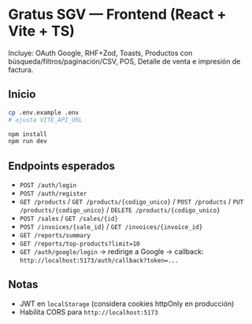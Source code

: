 # Gratus SGV — Frontend (React + Vite + TS)

Incluye: OAuth Google, RHF+Zod, Toasts, Productos con búsqueda/filtros/paginación/CSV, POS, Detalle de venta e impresión de factura.

## Inicio
```bash
cp .env.example .env
# ajusta VITE_API_URL

npm install
npm run dev
```

## Endpoints esperados
- `POST /auth/login`
- `POST /auth/register`
- `GET /products` / `GET /products/{codigo_unico}` / `POST /products` / `PUT /products/{codigo_unico}` / `DELETE /products/{codigo_unico}`
- `POST /sales` / `GET /sales/{id}`
- `POST /invoices/{sale_id}` / `GET /invoices/{invoice_id}`
- `GET /reports/summary`
- `GET /reports/top-products?limit=10`
- `GET /auth/google/login` → redirige a Google → callback: `http://localhost:5173/auth/callback?token=...`

## Notas
- JWT en `localStorage` (considera cookies httpOnly en producción)
- Habilita CORS para `http://localhost:5173`
